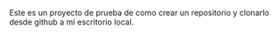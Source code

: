 Este es un proyecto de prueba de como crear un repositorio y clonarlo
 desde github a mi escritorio local.